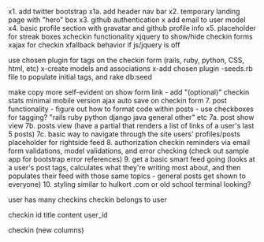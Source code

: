 x1. add twitter bootstrap
x1a. add header nav bar
x2. temporary landing page with "hero" box
x3. github authentication
x add email to user model
x4. basic profile section with gravatar and github profile info
x5. placeholder for streak boxes
xcheckin functionality
xjquery to show/hide checkin forms
xajax for checkin
xfallback behavior if js/jquery is off

use chosen plugin for tags on the checkin form (rails, ruby, python, CSS, html, etc)
x-create models and associations
x-add chosen plugin
-seeds.rb file to populate initial tags, and rake db:seed

make copy more self-evident on show form link - add "(optional)"
checkin stats
minimal mobile version
ajax auto save on checkin form
7. post functionality - figure out how to format code within posts - use checkboxes for tagging? "rails ruby python django java general other" etc
7a. post show view
7b. posts view (have a partial that renders a list of links of a user's last 5 posts)
7c. basic way to navigate through the site users' profiles/posts
placeholder for rightside feed
8. authorization
checkin reminders via email
form validations, model validations, and error checking (check out sample app for bootstrap error references)
9. get a basic smart feed going (looks at a user's post tags, calculates what they're writing most about, and then populates their feed with those same topics - general posts get shown to everyone)
10. styling similar to hulkort .com or old school terminal looking?

user has many checkins
checkin belongs to user

checkin
id		title 		content		 user_id

checkin (new columns)
